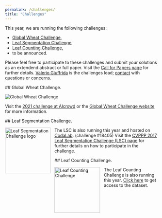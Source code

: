 ```yaml
---
permalink: /challenges/
title: "Challenges"
---
```



This year, we are running the following challenges:

- [Global Wheat Challenge](#wheat),
- [Leaf Segmentation Challenge](#segmentation),
- [Leaf Counting Challenge](#counting),
- to be announced.

Please feel free to participate to these challenges and submit your solutions as an extendend abstract or full paper. Visit the [Call for Papers page](/submissions) for further details.   [Valerio Giuffrida](http://www.valeriogiuffrida.academy) is the challenges lead; [contact](mailto:V.Giuffrida@napier.ac.uk) with questions or concerns.

<div id = "wheat"></div>
## Global Wheat Challenge.

![Global Wheat Challenge](http://www.global-wheat.com/wp-content/uploads/2019/11/temporary_gwd_logo-2.png "Global wheat challenge logo")

Visit the [2021 challenge at AIcrowd](https://www.aicrowd.com/challenges/global-wheat-challenge-2021) or the [Global Wheat Challenge website](http://www.global-wheat.com "Global Wheat Challenge website") for more information.

<div id = "segmentation"></div>
## Leaf Segmentation Challenge.


<img src="https://minioec-proxy.lri.fr/prod-public/logos/18405/4163e/logo.png" alt="Leaf Segmentation Challenge logo" align = "left" style="width:150px; padding: 0px 10px 10px 0px"/> The LSC is also running this year and hosted on [CodaLab](https://competitions.codalab.org/competitions/18405). (challenge #18405) Visit the [CVPPP 2017 Leaf Segmentation Challenge (LSC) page](https://www.plant-phenotyping.org/CVPPP2017-challenge " CVPPP 2017 LSC challenge page") for further details on how to participate in the challenge. 


<div id = "counting"></div>
## Leaf Counting Challenge.

<!--![Leaf Counting Challenge](https://panoptes-uploads.zooniverse.org/production/project_attached_image/28ae4bd9-fb7e-4314-a6a0-01026dfd61ed.gif "Leaf Counting Challenge")-->

<img src="https://panoptes-uploads.zooniverse.org/production/project_attached_image/28ae4bd9-fb7e-4314-a6a0-01026dfd61ed.gif" alt="Leaf Counting Challenge" align = "left" style="width:150px; padding: 0px 10px 10px 0px"/> The Leaf Counting Challenge is also running this year. [Click here](https://www.plant-phenotyping.org/CVPPP2017-challenge) to get access to the dataset.



